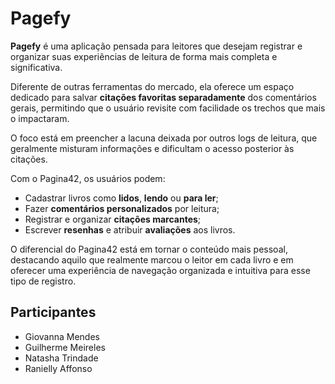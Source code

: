 # Pagefy

**Pagefy** é uma aplicação pensada para leitores que desejam registrar e organizar suas experiências de leitura de forma mais completa e significativa.

Diferente de outras ferramentas do mercado, ela oferece um espaço dedicado para salvar **citações favoritas separadamente** dos comentários gerais, permitindo que o usuário revisite com facilidade os trechos que mais o impactaram.

O foco está em preencher a lacuna deixada por outros logs de leitura, que geralmente misturam informações e dificultam o acesso posterior às citações.

Com o Pagina42, os usuários podem:
- Cadastrar livros como **lidos**, **lendo** ou **para ler**;
- Fazer **comentários personalizados** por leitura;
- Registrar e organizar **citações marcantes**;
- Escrever **resenhas** e atribuir **avaliações** aos livros.

O diferencial do Pagina42 está em tornar o conteúdo mais pessoal, destacando aquilo que realmente marcou o leitor em cada livro e em oferecer uma experiência de navegação organizada e intuitiva para esse tipo de registro.

## Participantes

- Giovanna Mendes  
- Guilherme Meireles  
- Natasha Trindade  
- Ranielly Affonso
